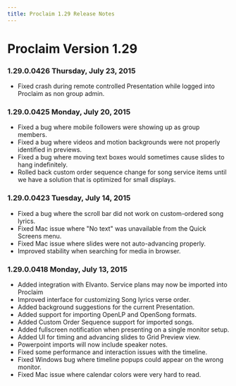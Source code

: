 ```yaml
---
title: Proclaim 1.29 Release Notes
---
```


# Proclaim Version 1.29

### 1.29.0.0426 Thursday, July 23, 2015
* Fixed crash during remote controlled Presentation while logged into Proclaim as non group admin.

### 1.29.0.0425 Monday, July 20, 2015
* Fixed a bug where mobile followers were showing up as group members.
* Fixed a bug where videos and motion backgrounds were not properly identified in previews.
* Fixed a bug where moving text boxes would sometimes cause slides to hang indefinitely.
* Rolled back custom order sequence change for song service items until we have a solution that is optimized for small displays.

### 1.29.0.0423 Tuesday, July 14, 2015
* Fixed a bug where the scroll bar did not work on custom-ordered song lyrics.
* Fixed Mac issue where "No text" was unavailable from the Quick Screens menu.
* Fixed Mac issue where slides were not auto-advancing properly.
* Improved stability when searching for media in browser.

### 1.29.0.0418 Monday, July 13, 2015
* Added integration with Elvanto. Service plans may now be imported into Proclaim
* Improved interface for customizing Song lyrics verse order.
* Added background suggestions for the current Presentation.
* Added support for importing OpenLP and OpenSong formats.
* Added Custom Order Sequence support for imported songs.
* Added fullscreen notification when presenting on a single monitor setup.
* Added UI for timing and advancing slides to Grid Preview view.
* Powerpoint imports will now include speaker notes.
* Fixed some performance and interaction issues with the timeline.
* Fixed Windows bug where timeline popups could appear on the wrong monitor.
* Fixed Mac issue where calendar colors were very hard to read.
